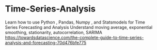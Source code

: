 # Time-Series-Analysis
Learn how to use Python , Pandas, Numpy , and Statsmodels for Time Series Forecasting and Analysis
Understand moving average, exponential smoothing, stationarity, autocorrelation, SARIMA
https://towardsdatascience.com/the-complete-guide-to-time-series-analysis-and-forecasting-70d476bfe775
